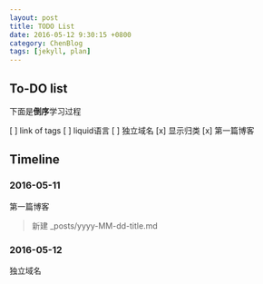 ```yaml
---
layout: post
title: TODO List
date: 2016-05-12 9:30:15 +0800
category: ChenBlog
tags: [jekyll, plan]
---
```


## To-DO list

下面是**倒序**学习过程

[ ] link of tags
[ ] liquid语言
[ ] 独立域名
[x] 显示归类
[x] 第一篇博客

## Timeline

### 2016-05-11

第一篇博客
> 新建 \_posts/yyyy-MM-dd-title.md

### 2016-05-12

独立域名
